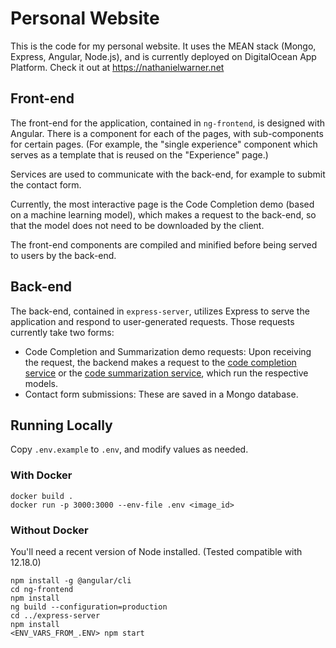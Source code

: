 # Personal Website

This is the code for my personal website. It uses the MEAN stack
(Mongo, Express, Angular, Node.js), and is currently deployed on DigitalOcean App Platform.
Check it out at https://nathanielwarner.net

## Front-end
The front-end for the application, contained in `ng-frontend`,
 is designed with Angular.
There is a component for each of the pages, with sub-components
for certain pages. (For example, the "single experience" component
which serves as a template that is reused on the "Experience" page.)

Services are used to communicate with the back-end, for example
to submit the contact form.

Currently, the most interactive page is the Code Completion demo
(based on a machine learning model),
which makes a request to the back-end, so that the model does
not need to be downloaded by the client.

The front-end components are compiled and minified before being
served to users by the back-end.

## Back-end
The back-end, contained in `express-server`, utilizes Express
to serve the application and respond to user-generated requests.
Those requests currently take two forms:
- Code Completion and Summarization demo requests: Upon receiving the request, 
the backend makes a request to the [code completion service](https://github.com/nathanielwarner/transformer_lang_model) or
the [code summarization service](https://github.com/nathanielwarner/code_summarization_transformer), which run the respective models.
- Contact form submissions: These are saved in a Mongo database.

## Running Locally
Copy `.env.example` to `.env`, and modify values as needed.
### With Docker
```
docker build .
docker run -p 3000:3000 --env-file .env <image_id>
```

### Without Docker
You'll need a recent version of Node installed. (Tested compatible with 12.18.0)
```
npm install -g @angular/cli
cd ng-frontend
npm install
ng build --configuration=production
cd ../express-server
npm install
<ENV_VARS_FROM_.ENV> npm start
```

